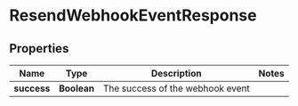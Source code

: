 

# ResendWebhookEventResponse


## Properties

Name | Type | Description | Notes
------------ | ------------- | ------------- | -------------
**success** | **Boolean** | The success of the webhook event | 



